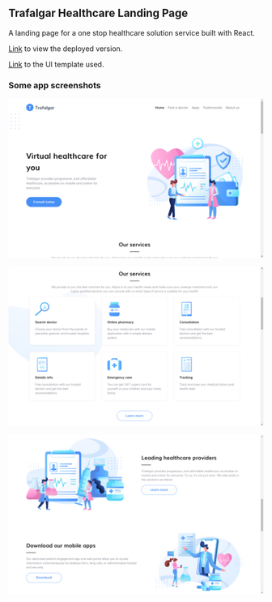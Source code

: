 ## Trafalgar Healthcare Landing Page

A landing page for a one stop healthcare solution service built with React.

[Link](https://react-healthcare-app.netlify.app/) to view the deployed version.

[Link](https://www.uistore.design/items/trafalgar-landing-page-for-figma/) to the UI template used.

### Some app screenshots

![Screenshots](https://github.com/OrekuD/react-trafalgar-landing-page/blob/master/src/assets/screenshots/1.png?raw=true)

![Screenshot 2](https://github.com/OrekuD/react-trafalgar-landing-page/blob/master/src/assets/screenshots/2.png?raw=true)

![Screenshot 2](https://github.com/OrekuD/react-trafalgar-landing-page/blob/master/src/assets/screenshots/3.png?raw=true)
